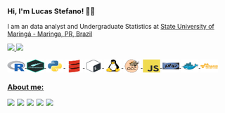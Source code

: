 ### Hi, I'm Lucas Stefano! 🙋‍♂️

I am an data analyst and Undergraduate Statistics at [State University of Maringá - Maringa, PR, Brazil](https://www.des.uem.br/)

<div>
  <a href="https://github.com/lucassxs">
  <img height="180em" src="https://github-readme-stats.vercel.app/api?username=lucassxs&show_icons=true&theme=dracula&include_all_commits=true&count_private=true"/>
  <img height="180em" src="https://github-readme-stats.vercel.app/api/top-langs/?username=lucassxs&layout=compact&langs_count=16&theme=dracula"/>
<div>
  
<div style="display: inline_block"><br>
  <img align="center" alt="lucas-R" height="30" width="40" src="https://raw.githubusercontent.com/devicons/devicon/master/icons/r/r-original.svg">
  <img align="center" alt="lucas-Markdown" height="30" width="40" src="https://github.com/rstudio/hex-stickers/blob/master/SVG/rmarkdown.svg">
  <img align="center" alt="lucas-Python" height="30" width="40" src="https://raw.githubusercontent.com/devicons/devicon/master/icons/python/python-original.svg">
  <img align="center" alt="lucas-aws" height="30" width="40" src="https://github.com/devicons/devicon/blob/master/icons/scala/scala-original.svg">
  <img align="center" alt="lucas-Bash" height="30" width="40" src="https://raw.githubusercontent.com/devicons/devicon/master/icons/bash/bash-original.svg">
  <img align="center" alt="Mau-GNU/Linux-Debian" height="30" width="40" src="https://raw.githubusercontent.com/devicons/devicon/master/icons/linux/linux-original.svg">
  <img align="center" alt="lucas-aws" height="30" width="40" src="https://github.com/devicons/devicon/blob/master/icons/gcc/gcc-original.svg">
  <img align="center" alt="lucas-Javascript" height="30" width="40" src="https://github.com/devicons/devicon/blob/master/icons/javascript/javascript-original.svg">
  <img align="center" alt="lucas-php" height="30" width="40" src="https://github.com/devicons/devicon/blob/master/icons/php/php-original.svg">
  <img align="center" alt="lucas-aws" height="30" width="40" src="https://github.com/devicons/devicon/blob/master/icons/docker/docker-original.svg">
  <img align="center" alt="lucas-aws" height="30" width="40" src="https://github.com/devicons/devicon/blob/master/icons/amazonwebservices/amazonwebservices-plain-wordmark.svg">
  
  </div>
  
### About me:
  
  [<img align="left" width="22px" src="https://github.com/wowchemy/starter-hugo-academic/blob/master/assets/media/icon.png"/>](https://lucassxs.me/)
  [<img align="left" width="22px" src="https://image.flaticon.com/icons/svg/733/733579.svg"/>](https://twitter.com/_lucasstxs)
  [<img align="left" width="22px" src="https://arquivo.unifesp.br/images/icon/icon_lattes.svg"/>](http://lattes.cnpq.br/9279354215426416)
  [<img align="left" width="22px" src="https://ppgbiovegetal.ufms.br/files/2017/06/ORCID-icon.png"/>](https://orcid.org/0000-0001-9573-7555)
  [<img align="left" width="22px" src="https://image.flaticon.com/icons/svg/733/733561.svg"/>](https://www.linkedin.com/in/lucasstxs/)

